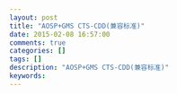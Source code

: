 ```yaml
---
layout: post
title: "AOSP+GMS CTS-CDD(兼容标准)"
date: 2015-02-08 16:57:00 
comments: true
categories: []
tags: []
description: "AOSP+GMS CTS-CDD(兼容标准)"
keywords: 
---
```





